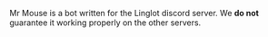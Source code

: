 Mr Mouse is a bot written for the Linglot discord server.
We **do not** guarantee it working properly on the other servers.
